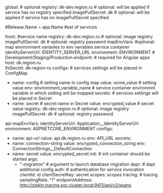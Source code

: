 global: # optional
  registry: dk-dev.region.ru # optional: will be applied if service has no registry specified
  imagePullSecret: dk # optional: will be applied if service has no imagePullSecret specified

#Release.Name = app.Name
#set of services

front: #service name
  registry: dk-dev.region.ru # optional: image registry
  imagePullSecret: dk # optional: registry password
  mapEnvVars: #optional: map environment variavles to env variables service container
    identityServerUrl: IDENTITY_SERVER_URL 
    environment: ENVIRONMENT # Development/Staging/Production
  endpoint: # required for Angular apps
    host: dk.region.ru  
    tlsSecret: dk-region-ru 
  configs: # services settings will be placed in ConfigMap
  - name: config # setting name in config map
    value: some_value # setting value
    env: environment_variable_name # service container environmnt variable in which setting will be mapped
  secrets: # services settings will be placed in Secret
  - name: secret # secret name in Secret
    value: encrypted_value # secret value
  registry: dk-dev.region.ru # optional: image registry
  imagePullSecret: dk # optional: registry password

api
  mapEnvVars:
    identityServerUrl: Application__IdentityServerUrl
    environment: ASPNETCORE_ENVIRONMENT
  configs:
  - name: api-url
    value: api.dk.region.ru
    env: API_URL
  secrets:
  - name: connection-string
    value: encrypted_connection_string
    env: ConnectionStrings__DefaultConnection
  - name: secret
    value: encrypted_secret
  init: # init container should be started
    args: 
    - "-migration" # argument to launch database migration
  dapr: # dapr additional config
    auth: # authentication for service invocation
      clientId: id
      clientSecretKey: secret
      scopes: scopes
    tracing: # tracing
      samplingRate: "1"
      endpointAddress: http://zipkin.tracing.svc.cluster.local:9411/api/v2/spans

  